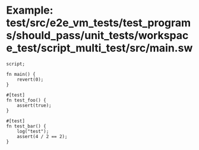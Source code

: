 # Example: test/src/e2e_vm_tests/test_programs/should_pass/unit_tests/workspace_test/script_multi_test/src/main.sw

```sway
script;

fn main() {
    revert(0);
}

#[test]
fn test_foo() {
    assert(true);
}

#[test]
fn test_bar() {
    log("test");
    assert(4 / 2 == 2);
}

```
